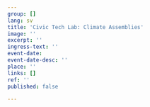 ```yaml
---
group: []
lang: sv
title: 'Civic Tech Lab: Climate Assemblies'
image: ''
excerpt: ''
ingress-text: ''
event-date: 
event-date-desc: ''
place: ''
links: []
ref: ''
published: false

---
```


